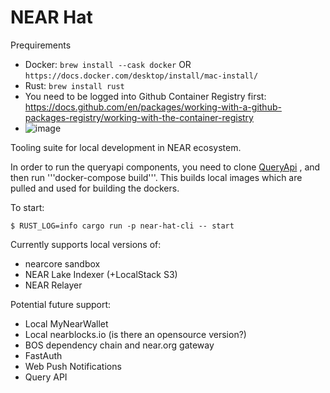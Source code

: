 # NEAR Hat

Prequirements 
* Docker: `brew install --cask docker` OR `https://docs.docker.com/desktop/install/mac-install/` 
* Rust: `brew install rust`
* You need to be logged into Github Container Registry first: https://docs.github.com/en/packages/working-with-a-github-packages-registry/working-with-the-container-registry
* ![image](https://github.com/near/near-hat/assets/116191277/e20331ce-670f-43c2-b4aa-b152d490e328)


Tooling suite for local development in NEAR ecosystem.

In order to run the queryapi components, you need to clone [QueryApi](https://github.com/near/queryapi) , and then run '''docker-compose build'''. This builds local images which are pulled and used for building the dockers. 

To start:
```
$ RUST_LOG=info cargo run -p near-hat-cli -- start
```

Currently supports local versions of:
* nearcore sandbox
* NEAR Lake Indexer (+LocalStack S3)
* NEAR Relayer

Potential future support:
* Local MyNearWallet
* Local nearblocks.io (is there an opensource version?)
* BOS dependency chain and near.org gateway
* FastAuth
* Web Push Notifications
* Query API
